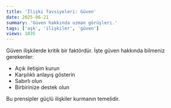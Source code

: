 ```yaml
---
title: 'İlişki Tavsiyeleri: Güven'
date: 2025-06-21
summary: 'Güven hakkında uzman görüşleri.'
tags: ['aşk', 'ilişkiler', 'güven']
views: 1035
---
```


Güven ilişkilerde kritik bir faktördür. İşte güven hakkında bilmeniz gerekenler:

- Açık iletişim kurun
- Karşılıklı anlayış gösterin
- Sabırlı olun
- Birbirinize destek olun

Bu prensipler güçlü ilişkiler kurmanın temelidir.